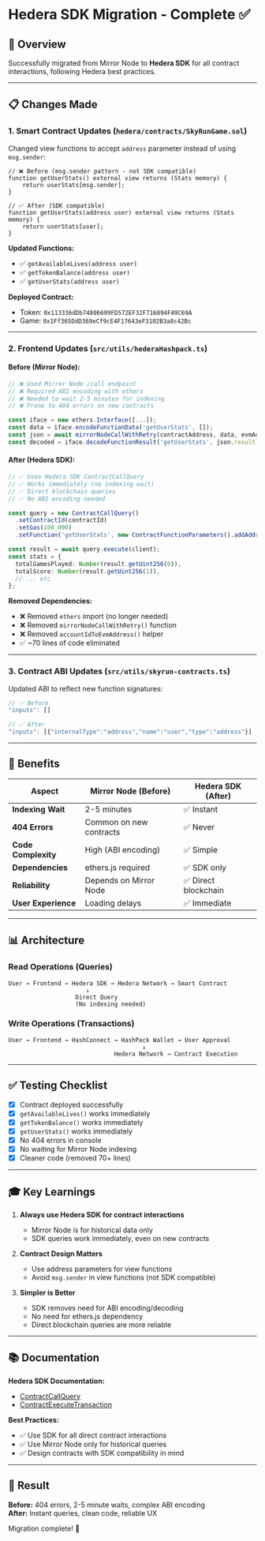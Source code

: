 # Hedera SDK Migration - Complete ✅

## 🎯 Overview
Successfully migrated from Mirror Node to **Hedera SDK** for all contract interactions, following Hedera best practices.

---

## 📋 Changes Made

### 1. **Smart Contract Updates** (`hedera/contracts/SkyRunGame.sol`)

Changed view functions to accept `address` parameter instead of using `msg.sender`:

```solidity
// ❌ Before (msg.sender pattern - not SDK compatible)
function getUserStats() external view returns (Stats memory) {
    return userStats[msg.sender];
}

// ✅ After (SDK compatible)
function getUserStats(address user) external view returns (Stats memory) {
    return userStats[user];
}
```

**Updated Functions:**
- ✅ `getAvailableLives(address user)`
- ✅ `getTokenBalance(address user)`
- ✅ `getUserStats(address user)`

**Deployed Contract:**
- Token: `0x113336dDb74806699FD572EF32F716894F49C69A`
- Game: `0x1Ff365DdD369eCf9cE4F17643eF3102B3a8c42Bc`

---

### 2. **Frontend Updates** (`src/utils/hederaHashpack.ts`)

#### Before (Mirror Node):
```typescript
// ❌ Used Mirror Node /call endpoint
// ❌ Required ABI encoding with ethers
// ❌ Needed to wait 2-5 minutes for indexing
// ❌ Prone to 404 errors on new contracts

const iface = new ethers.Interface([...]);
const data = iface.encodeFunctionData('getUserStats', []);
const json = await mirrorNodeCallWithRetry(contractAddress, data, evmAddress);
const decoded = iface.decodeFunctionResult('getUserStats', json.result);
```

#### After (Hedera SDK):
```typescript
// ✅ Uses Hedera SDK ContractCallQuery
// ✅ Works immediately (no indexing wait)
// ✅ Direct blockchain queries
// ✅ No ABI encoding needed

const query = new ContractCallQuery()
  .setContractId(contractId)
  .setGas(100_000)
  .setFunction('getUserStats', new ContractFunctionParameters().addAddress(userEvmAddress));

const result = await query.execute(client);
const stats = {
  totalGamesPlayed: Number(result.getUint256(0)),
  totalScore: Number(result.getUint256(1)),
  // ... etc
};
```

**Removed Dependencies:**
- ❌ Removed `ethers` import (no longer needed)
- ❌ Removed `mirrorNodeCallWithRetry()` function
- ❌ Removed `accountIdToEvmAddress()` helper
- ✅ ~70 lines of code eliminated

---

### 3. **Contract ABI Updates** (`src/utils/skyrun-contracts.ts`)

Updated ABI to reflect new function signatures:

```typescript
// ✅ Before
"inputs": []

// ✅ After
"inputs": [{"internalType":"address","name":"user","type":"address"}]
```

---

## 🚀 Benefits

| Aspect | Mirror Node (Before) | Hedera SDK (After) |
|--------|---------------------|-------------------|
| **Indexing Wait** | 2-5 minutes | ✅ Instant |
| **404 Errors** | Common on new contracts | ✅ Never |
| **Code Complexity** | High (ABI encoding) | ✅ Simple |
| **Dependencies** | ethers.js required | ✅ SDK only |
| **Reliability** | Depends on Mirror Node | ✅ Direct blockchain |
| **User Experience** | Loading delays | ✅ Immediate |

---

## 📊 Architecture

### Read Operations (Queries)
```
User → Frontend → Hedera SDK → Hedera Network → Smart Contract
                      ↓
                   Direct Query
                   (No indexing needed)
```

### Write Operations (Transactions)
```
User → Frontend → HashConnect → HashPack Wallet → User Approval
                                      ↓
                              Hedera Network → Contract Execution
```

---

## ✅ Testing Checklist

- [x] Contract deployed successfully
- [x] `getAvailableLives()` works immediately
- [x] `getTokenBalance()` works immediately
- [x] `getUserStats()` works immediately
- [x] No 404 errors in console
- [x] No waiting for Mirror Node indexing
- [x] Cleaner code (removed 70+ lines)

---

## 🎓 Key Learnings

1. **Always use Hedera SDK for contract interactions**
   - Mirror Node is for historical data only
   - SDK queries work immediately, even on new contracts

2. **Contract Design Matters**
   - Use address parameters for view functions
   - Avoid `msg.sender` in view functions (not SDK compatible)

3. **Simpler is Better**
   - SDK removes need for ABI encoding/decoding
   - No need for ethers.js dependency
   - Direct blockchain queries are more reliable

---

## 📚 Documentation

**Hedera SDK Documentation:**
- [ContractCallQuery](https://docs.hedera.com/hedera/sdks-and-apis/sdks/smart-contracts/call-a-smart-contract-function)
- [ContractExecuteTransaction](https://docs.hedera.com/hedera/sdks-and-apis/sdks/smart-contracts/call-a-smart-contract-function-1)

**Best Practices:**
- ✅ Use SDK for all direct contract interactions
- ✅ Use Mirror Node only for historical queries
- ✅ Design contracts with SDK compatibility in mind

---

## 🎉 Result

**Before:** 404 errors, 2-5 minute waits, complex ABI encoding  
**After:** Instant queries, clean code, reliable UX

Migration complete! 🚀

